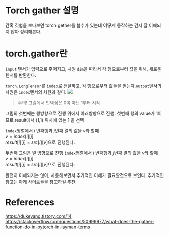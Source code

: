# Torch gather 설명
간혹 깃헙을 보다보면 torch gether를 볼수가 있는데 어떻게 동작하는 건지 잘 이해되지 않아 정리해본다.

# torch.gather란 
`input` 텐서가 입력으로 주어지고, 차원 `dim`을 따라서 각 행으로부터 값을 취해, 새로운 텐서를 반환한다.  
  
`torch.LongTensor`를 `index`로 전달하고, 각 행으로부터 값들을 얻는다.`output`텐서의 차원은 `index`텐서의 차원과 같다. 
![](https://i.stack.imgur.com/nudGq.png)
> 주의! 그림에서 인덱싱은 0이 아닌 1부터 시작


그림의 첫번째는 행방향으로 진행 위에서 아래방향으로 진행. 첫번째 행의 value가 1이므로,result에서 (1,1) 위치에 있는 1 을 선택 

`index`행렬에서 $i$ 번째행과 $j$번째 열의 값을 $v$라 할때  
$v = index[i][j]$  
$result[i][j] = src[i][v]$으로 진행된다.

두번째 그림은 열 방향으로 진행
`index`행렬에서 $i$ 번째행과 $j$번째 열의 값을 $v$라 할때  
$v = index[i][j]$  
$result[i][j] = src[i][v]$으로 진행된다.  
  
완전히 이해되지는 않아, 사용해보면서 추가적인 이해가 필요할것으로 보인다.
추가적인 참고는 아래 사이트들을 참고하길 추천.

# References
https://dukeyang.tistory.com/14
https://stackoverflow.com/questions/50999977/what-does-the-gather-function-do-in-pytorch-in-layman-terms